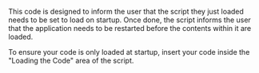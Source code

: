 This code is designed to inform the user that the script they just loaded needs to be set to load on startup. Once done, the script informs the user that the application needs to be restarted before the contents within it are loaded. 

To ensure your code is only loaded at startup, insert your code inside the "Loading the Code" area of the script. 
